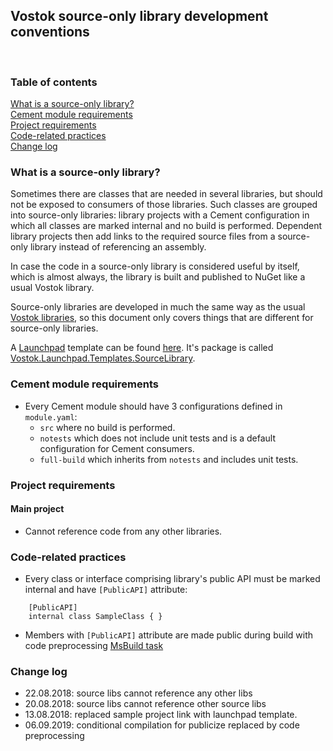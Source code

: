 ## Vostok source-only library development conventions
<br/>

### Table of contents
[What is a source-only library?](#what-is-a-source-only-library)<br/>
[Cement module requirements](#cement-module-requirements)<br/>
[Project requirements](#project-requirements)<br/>
[Code-related practices](#code-related-practices)<br/>
[Change log](#change-log)<br/>

### What is a source-only library?

Sometimes there are classes that are needed in several libraries, but should not be exposed to consumers of those libraries. Such classes are grouped into source-only libraries: library projects with a Cement configuration in which all classes are marked internal and no build is performed. Dependent library projects then add links to the required source files from a source-only library instead of referencing an assembly.

In case the code in a source-only library is considered useful by itself, which is almost always, the library is built and published to NuGet like a usual Vostok library.

Source-only libraries are developed in much the same way as the usual [Vostok libraries](conventions.md), so this document only covers things that are different for source-only libraries.

A [Launchpad](../launchpad/readme.md) template can be found [here](../launchpad-templates/library-source). It's package is called [Vostok.Launchpad.Templates.SourceLibrary](https://www.nuget.org/packages/Vostok.Launchpad.Templates.SourceLibrary).

### Cement module requirements
* Every Cement module should have 3 configurations defined in `module.yaml`:
	* `src` where no build is performed.
	* `notests` which does not include unit tests and is a default configuration for Cement consumers.
	* `full-build` which inherits from `notests` and includes unit tests.

### Project requirements

#### Main project

* Cannot reference code from any other libraries.

### Code-related practices
* Every class or interface comprising library's public API must be marked internal and have `[PublicAPI]` attribute:
```
    [PublicAPI]
    internal class SampleClass { }
```
* Members with `[PublicAPI]` attribute are made public during build with code preprocessing [MsBuild task](../publicize.roslyn/)

### Change log

* 22.08.2018: source libs cannot reference any other libs
* 20.08.2018: source libs cannot reference other source libs
* 13.08.2018: replaced sample project link with launchpad template.
* 06.09.2019: conditional compilation for publicize replaced by code preprocessing
